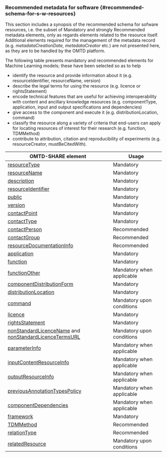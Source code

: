 ### Recommended metadata for software {#recommended-schema-for-s-w-resources}

This section includes a synopsis of the recommended schema for sofware resources, i.e. the subset of Mandatory and strongly Recommended metadata elements, only as regards elements related to the resource itself. Additional elements required for the management of the metadata record \(e.g. _metadataCreationDate, metadataCreator_ etc.\) are not presented here, as they are to be handled by the OMTD platform.

The following table presents mandatory and recommended elements for Machine Learning models; these have been selected so as to help

* identify the resource and provide information about it \(e.g. resourceIdentifier, resourceName, version\)
* describe the legal terms for using the resource \(e.g. licence or rightsStatement\) 
* encode  technical features that are useful for achieving interoperability with content and ancillary knowledge resources \(e.g. componentType, application, input and output specifications and dependencies\)
* give access to the component and execute it \(e.g. distributionLocation, command\)
* classify the resource along a variety of criteria that end-users can apply for locating resources of interest for their research 
  \(e.g. function, TDMMethod\)
* contribute to attribution, citation and reproducibility of experiments \(e.g. resourceCreator, mustBeCitedWith\).

| OMTD-SHARE element | Usage |
| --- | --- |
| [resourceType](/components_resourceType.md) | Mandatory |
| [resourceName](/components_resourceName.md) | Mandatory |
| [description](/components_description.md) | Mandatory |
| [resourceIdentifier](/components_identifier.md) | Mandatory |
| [public](/components_public.md) | Mandatory |
| [version](/components_version.md) | Mandatory |
| [contactPoint](/contactpoint.md) | Mandatory |
| [contactType](/contacttype.md) | Mandatory |
| [contactPerson](/components_contactPerson.md) | Recommended |
| [contactGroup](/components_contactGroup.md) | Recommended |
| [resourceDocumentationInfo](/resourcedocumentationinfo.md) | Recommended |
| [application](/components_application.md) | Mandatory |
| [function](/components_componentType.md) | Mandatory |
| [functionOther](/functionother.md) | Mandatory when applicable |
| [componentDistributionForm](/components_componentDistributionForm.md) | Mandatory |
| [distributionLocation](/components_downloadURL) | Mandatory |
| [command](/components_command.md) | Mandatory upon conditions |
| [licence](/components_licence.md) | Mandatory |
| [rightsStatement](//rightsStatement.md) | Mandatory |
| [nonStandardLicenceName](/components_nonStandardLicenceName.md) and  [nonStandardLicenceTermsURL](/components_nonStandardLicenceTermsURL.md) | Mandatory upon conditions |
| [parameterInfo](/parameterinfo.md) | Mandatory when applicable |
| [inputContentResourceInfo](/inputcontentresourceinfo.md) | Mandatory when applicable |
| [outputResourceInfo](/outputresourceinfo.md) | Mandatory when applicable |
| [previousAnnotationTypesPolicy](/previousannotationtypespolicy.md) | Mandatory when applicable |
| [componentDependencies](/componentdependencies.md) | Mandatory when applicable |
| [framework](/components_framework.md) | Mandatory |
| [TDMMethod](/TDMmethod.md) | Recommended |
| [relationType](/components_relationType.md) | Recommended |
| [relatedResource](/components_relatedResource.md) | Mandatory upon conditions |



